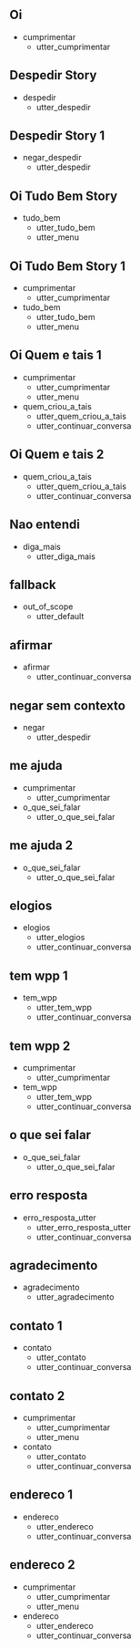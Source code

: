 ## Oi
* cumprimentar
    - utter_cumprimentar

## Despedir Story
* despedir
    - utter_despedir

## Despedir Story 1
* negar_despedir
    - utter_despedir

## Oi Tudo Bem Story
* tudo_bem
    - utter_tudo_bem
    - utter_menu

## Oi Tudo Bem Story 1
* cumprimentar
    - utter_cumprimentar
* tudo_bem
    - utter_tudo_bem
    - utter_menu

## Oi Quem e tais 1
* cumprimentar
    - utter_cumprimentar
    - utter_menu
* quem_criou_a_tais
    - utter_quem_criou_a_tais
    - utter_continuar_conversa

## Oi Quem e tais 2
* quem_criou_a_tais
    - utter_quem_criou_a_tais
    - utter_continuar_conversa

## Nao entendi
* diga_mais
    - utter_diga_mais 

## fallback
* out_of_scope
    - utter_default

## afirmar
* afirmar
    - utter_continuar_conversa

## negar sem contexto
* negar
    - utter_despedir

## me ajuda
* cumprimentar
    - utter_cumprimentar
* o_que_sei_falar
    - utter_o_que_sei_falar

## me ajuda 2
* o_que_sei_falar
    - utter_o_que_sei_falar

## elogios
* elogios
    - utter_elogios
    - utter_continuar_conversa

## tem wpp 1
* tem_wpp
    - utter_tem_wpp
    - utter_continuar_conversa

## tem wpp 2
* cumprimentar
    - utter_cumprimentar
* tem_wpp
    - utter_tem_wpp
    - utter_continuar_conversa

## o que sei falar
* o_que_sei_falar
    - utter_o_que_sei_falar

## erro resposta
* erro_resposta_utter
    - utter_erro_resposta_utter
    - utter_continuar_conversa

## agradecimento
* agradecimento
    - utter_agradecimento

## contato 1
* contato
    - utter_contato
    - utter_continuar_conversa

## contato 2
* cumprimentar
    - utter_cumprimentar
    - utter_menu
* contato
    - utter_contato
    - utter_continuar_conversa

## endereco 1
* endereco
    - utter_endereco
    - utter_continuar_conversa

## endereco 2
* cumprimentar
    - utter_cumprimentar
    - utter_menu
* endereco
    - utter_endereco
    - utter_continuar_conversa